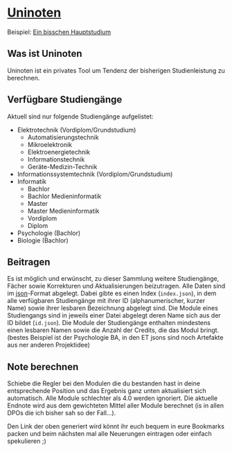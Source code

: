 # [Uninoten](http://p4w5.eu/noten)

Beispiel: [Ein bisschen Hauptstudium](http://www.p4w5.eu/noten/et_gs/?noten=4%2C2.9%2C3.2%2C2.4%2C5%2C5%2C5%2C5%2C5%2C5%2C5%2C5%2C5%2C5%2C5%2C5%2C5%2C5)

## Was ist Uninoten

Uninoten ist ein privates Tool um Tendenz der bisherigen Studienleistung zu berechnen.

## Verfügbare Studiengänge

Aktuell sind nur folgende Studiengänge aufgelistet:
* Elektrotechnik (Vordiplom/Grundstudium)
	* Automatisierungstechnik
	* Mikroelektronik
	* Elektroenergietechnik
	* Informationstechnik
	* Geräte-Medizin-Technik
* Informationssystemtechnik (Vordiplom/Grundstudium)
* Informatik
	* Bachlor
	* Bachlor Medieninformatik
	* Master
	* Master Medieninformatik
	* Vordiplom
	* Diplom
* Psychologie (Bachlor)
* Biologie (Bachlor)

## Beitragen

Es ist möglich und erwünscht, zu dieser Sammlung weitere Studiengänge, Fächer sowie Korrekturen und Aktualisierungen beizutragen. Alle Daten sind im [json](https://de.wikipedia.org/wiki/JavaScript_Object_Notation)-Format abgelegt.
Dabei gibte es einen Index (`index.json`), in dem alle verfügbaren Studiengänge mit ihrer ID (alphanumerischer, kurzer Name) sowie ihrer lesbaren Bezeichnung abgelegt sind.
Die Module eines Studiengangs sind in jeweils einer Datei abgelegt deren Name sich aus der ID bildet (`id.json`).
Die Module der Studiengänge enthalten mindestens einen lesbaren Namen sowie die Anzahl der Credits, die das Modul bringt. (bestes Beispiel ist der Psychologie BA, in den ET jsons sind noch Artefakte aus ner anderen Projektidee)

## Note berechnen

Schiebe die Regler bei den Modulen die du bestanden hast in deine entsprechende Position und das Ergebnis ganz unten aktualisiert sich automatisch. Alle Module schlechter als 4.0 werden ignoriert.
Die aktuelle Endnote wird aus dem gewichteten Mittel aller Module berechnet (is in allen DPOs die ich bisher sah so der Fall...).

Den Link der oben generiert wird könnt ihr euch bequem in eure Bookmarks packen und beim nächsten mal alle Neuerungen eintragen oder einfach spekulieren ;)
